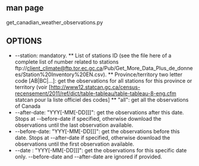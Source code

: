 
man page
------------

get_canadian_weather_observations.py 


OPTIONS
------------

* --station: mandatory. 
** List of stations ID (see the file here of a complete list of number related to stations ftp://client_climate@ftp.tor.ec.gc.ca/Pub/Get_More_Data_Plus_de_donnees/Station%20Inventory%20EN.csv).
** Province/territory two letter code [AB|BC|...]: get the observations for all stations for this province or territory (voir [http://www12.statcan.gc.ca/census-recensement/2011/ref/dict/table-tableau/table-tableau-8-eng.cfm statcan pour la liste officiel des codes] 
** "all": get all the observations of Canada
* --after-date: "YYY[-MM[-DD]]]": get the observations after this date. Stops at --before-date if specified, otherwise download the observations until the last observation available.
* --before-date: "YYY[-MM[-DD]]]": get the observations before this date. Stops at --after-date if specified, otherwise download the observations until the first observation available.
* --date : "YYY[-MM[-DD]]]": get the observations for this specific date only.  --before-date and  --after-date are ignored if provided.